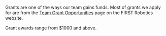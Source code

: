 Grants are one of the ways our team gains funds. Most of grants we apply for are from the [Team Grant Opportunities](https://www.firstinspires.org/robotics/team-grants) page on the FIRST Robotics website.

Grant awards range from $1000 and above. 